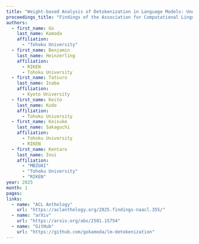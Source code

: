 ```yaml
---
title: "Weight-based Analysis of Detokenization in Language Models: Understanding the First Stage of Inference Without Inference"
proceedings_title: "Findings of the Association for Computational Linguistics: NAACL 2025"
authors:
  - first_name: Go
    last_name: Kamoda
    affiliation:
      - "Tohoku University"
  - first_name: Benjamin
    last_name: Heinzerling
    affiliation:
      - RIKEN
      - Tohoku University
  - first_name: Tatsuro
    last_name: Inaba
    affiliation:
      - Kyoto University
  - first_name: Keito
    last_name: Kudo
    affiliation:
      - Tohoku University
  - first_name: Keisuke
    last_name: Sakaguchi
    affiliation:
      - Tohoku University
      - RIKEN
  - first_name: Kentaro
    last_name: Inui
    affiliation:
      - "MBZUAI"
      - "Tohoku University"
      - "RIKEN"
year: 2025
month: 1
pages: 
links:
  - name: "ACL Anthology"
    url: "https://aclanthology.org/2025.findings-naacl.355/"
  - name: "arXiv"
    url: "https://arxiv.org/abs/2501.15754"
  - name: "GitHub"
    url: "https://github.com/gokamoda/lm-detokenization"
---
```

